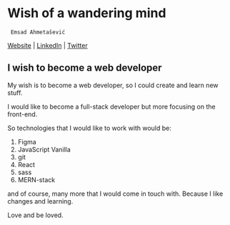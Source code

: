 # Wish of a wandering mind

     Emsad Ahmetašević
 [Website](https://emsad87.github.io/) | [LinkedIn](https://www.linkedin.com/in/emsad/) | [Twitter](https://twitter.com/emsad87)

## I wish to become a web developer

My wish is to become a web developer, so I could create and learn new stuff.

I would like to become a full-stack developer but more focusing on the front-end.

So technologies that I would like to work with would be:
1. Figma
2. JavaScript Vanilla
3. git
4. React
5. sass
6. MERN-stack

and of course, many more that I would come in touch with. Because I like changes and learning.

Love and be loved.
